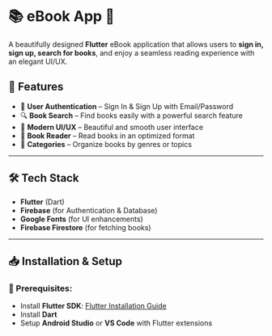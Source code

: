 # 📚 eBook App 📱

A beautifully designed **Flutter** eBook application that allows users to **sign in, sign up, search for books**, and enjoy a seamless reading experience with an elegant UI/UX.

## 🚀 Features
- 📌 **User Authentication** – Sign In & Sign Up with Email/Password
- 🔍 **Book Search** – Find books easily with a powerful search feature
- 🎨 **Modern UI/UX** – Beautiful and smooth user interface
- 📖 **Book Reader** – Read books in an optimized format
- 📂 **Categories** – Organize books by genres or topics

---

## 🛠️ Tech Stack
- **Flutter** (Dart)
- **Firebase** (for Authentication & Database)
- **Google Fonts** (for UI enhancements)
- **Firebase Firestore** (for fetching books)

---

## 📥 Installation & Setup

### 🔹 Prerequisites:
- Install **Flutter SDK**: [Flutter Installation Guide](https://flutter.dev/docs/get-started/install)
- Install **Dart**
- Setup **Android Studio** or **VS Code** with Flutter extensions

